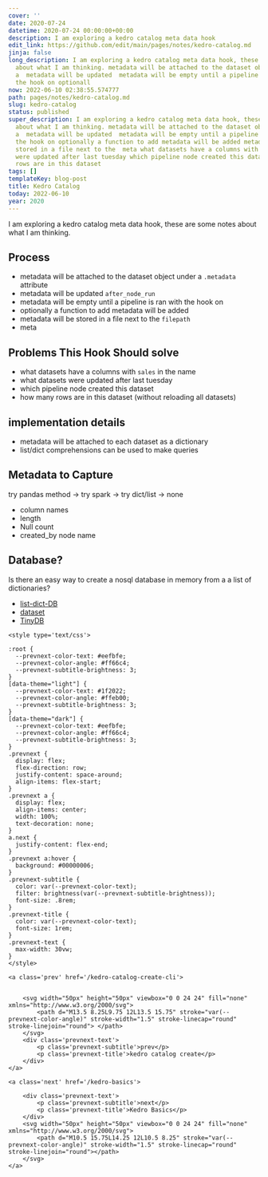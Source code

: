 ```yaml
---
cover: ''
date: 2020-07-24
datetime: 2020-07-24 00:00:00+00:00
description: I am exploring a kedro catalog meta data hook
edit_link: https://github.com/edit/main/pages/notes/kedro-catalog.md
jinja: false
long_description: I am exploring a kedro catalog meta data hook, these are some notes
  about what I am thinking. metadata will be attached to the dataset object under
  a  metadata will be updated  metadata will be empty until a pipeline is ran with
  the hook on optionall
now: 2022-06-10 02:38:55.574777
path: pages/notes/kedro-catalog.md
slug: kedro-catalog
status: published
super_description: I am exploring a kedro catalog meta data hook, these are some notes
  about what I am thinking. metadata will be attached to the dataset object under
  a  metadata will be updated  metadata will be empty until a pipeline is ran with
  the hook on optionally a function to add metadata will be added metadata will be
  stored in a file next to the  meta what datasets have a columns with  what datasets
  were updated after last tuesday which pipeline node created this dataset how many
  rows are in this dataset
tags: []
templateKey: blog-post
title: Kedro Catalog
today: 2022-06-10
year: 2020
---
```


I am exploring a kedro catalog meta data hook, these are some notes about what I am thinking.

## Process

* metadata will be attached to the dataset object under a `.metadata` attribute
* metadata will be updated `after_node_run`
* metadata will be empty until a pipeline is ran with the hook on
* optionally a function to add metadata will be added
* metadata will be stored in a file next to the `filepath`
* meta


## Problems This Hook Should solve

* what datasets have a columns with `sales` in the name
* what datasets were updated after last tuesday
* which pipeline node created this dataset
* how many rows are in this dataset (without reloading all datasets)


## implementation details

* metadata will be attached to each dataset as a dictionary
* list/dict comprehensions can be used to make queries

## Metadata to Capture

try pandas method -> try spark -> try dict/list -> none

* column names
* length
* Null count
* created_by node name


## Database?

Is there an easy way to create a nosql database in memory from a a list of dictionaries?

* [list-dict-DB](https://pypi.org/project/list-dict-DB/)
* [dataset](https://dataset.readthedocs.io/en/latest/)
* [TinyDB](https://tinydb.readthedocs.io/en/latest/)
<div class='prevnext'>

    <style type='text/css'>

    :root {
      --prevnext-color-text: #eefbfe;
      --prevnext-color-angle: #ff66c4;
      --prevnext-subtitle-brightness: 3;
    }
    [data-theme="light"] {
      --prevnext-color-text: #1f2022;
      --prevnext-color-angle: #ffeb00;
      --prevnext-subtitle-brightness: 3;
    }
    [data-theme="dark"] {
      --prevnext-color-text: #eefbfe;
      --prevnext-color-angle: #ff66c4;
      --prevnext-subtitle-brightness: 3;
    }
    .prevnext {
      display: flex;
      flex-direction: row;
      justify-content: space-around;
      align-items: flex-start;
    }
    .prevnext a {
      display: flex;
      align-items: center;
      width: 100%;
      text-decoration: none;
    }
    a.next {
      justify-content: flex-end;
    }
    .prevnext a:hover {
      background: #00000006;
    }
    .prevnext-subtitle {
      color: var(--prevnext-color-text);
      filter: brightness(var(--prevnext-subtitle-brightness));
      font-size: .8rem;
    }
    .prevnext-title {
      color: var(--prevnext-color-text);
      font-size: 1rem;
    }
    .prevnext-text {
      max-width: 30vw;
    }
    </style>
    
    <a class='prev' href='/kedro-catalog-create-cli'>
    

        <svg width="50px" height="50px" viewbox="0 0 24 24" fill="none" xmlns="http://www.w3.org/2000/svg">
            <path d="M13.5 8.25L9.75 12L13.5 15.75" stroke="var(--prevnext-color-angle)" stroke-width="1.5" stroke-linecap="round" stroke-linejoin="round"> </path>
        </svg>
        <div class='prevnext-text'>
            <p class='prevnext-subtitle'>prev</p>
            <p class='prevnext-title'>kedro catalog create</p>
        </div>
    </a>
    
    <a class='next' href='/kedro-basics'>
    
        <div class='prevnext-text'>
            <p class='prevnext-subtitle'>next</p>
            <p class='prevnext-title'>Kedro Basics</p>
        </div>
        <svg width="50px" height="50px" viewbox="0 0 24 24" fill="none" xmlns="http://www.w3.org/2000/svg">
            <path d="M10.5 15.75L14.25 12L10.5 8.25" stroke="var(--prevnext-color-angle)" stroke-width="1.5" stroke-linecap="round" stroke-linejoin="round"></path>
        </svg>
    </a>
  </div>